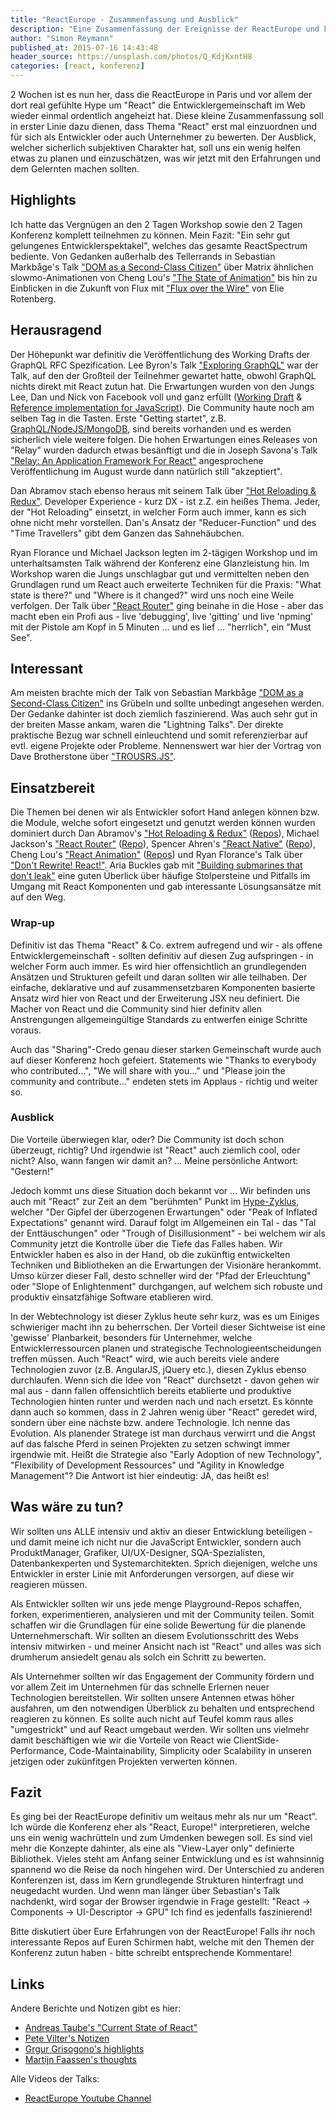 ```yaml
---
title: "ReactEurope - Zusammenfassung und Ausblick"
description: "Eine Zusammenfassung der Ereignisse der ReactEurope und kleiner Ausblick"
author: "Simon Reymann"
published_at: 2015-07-16 14:43:48
header_source: https://unsplash.com/photos/Q_KdjKxntH8
categories: [react, konferenz]
---
```


2 Wochen ist es nun her, dass die ReactEurope in Paris und vor allem der dort real gefühlte Hype um "React" die Entwicklergemeinschaft im Web wieder einmal ordentlich angeheizt hat. Diese kleine Zusammenfassung soll in erster Linie dazu dienen, dass Thema "React" erst mal einzuordnen und für sich als Entwickler oder auch Unternehmer zu bewerten. Der Ausblick, welcher sicherlich subjektiven Charakter hat, soll uns ein wenig helfen etwas zu planen und einzuschätzen, was wir jetzt mit den Erfahrungen und dem Gelernten machen sollten.

## Highlights
Ich hatte das Vergnügen an den 2 Tagen Workshop sowie den 2 Tagen Konferenz komplett teilnehmen zu können. Mein Fazit: "Ein sehr gut gelungenes Entwicklerspektakel", welches das gesamte ReactSpectrum bediente. Von Gedanken außerhalb des Tellerrands in Sebastian Markbåge's Talk ["DOM as a Second-Class Citizen"](https://www.youtube.com/watch?v=Zemce4Y1Y-A) über Matrix ähnlichen slowmo-Animationen von Cheng Lou's ["The State of Animation"](https://www.youtube.com/watch?v=1tavDv5hXpo) bis hin zu Einblicken in die Zukunft von Flux mit ["Flux over the Wire"](https://www.youtube.com/watch?v=JSjhhUvB9DY) von Elie Rotenberg.

## Herausragend
Der Höhepunkt war definitiv die Veröffentlichung des Working Drafts der GraphQL RFC Spezification. Lee Byron's Talk ["Exploring GraphQL"](https://www.youtube.com/watch?v=WQLzZf34FJ8) war der Talk, auf den der Großteil der Teilnehmer gewartet hatte, obwohl GraphQL nichts direkt mit React zutun hat. Die Erwartungen wurden von den Jungs Lee, Dan und Nick von Facebook voll und ganz erfüllt ([Working Draft](http://facebook.github.io/graphql/) & [Reference implementation for JavaScript](https://github.com/graphql/graphql-js)). Die Community haute noch am selben Tag in die Tasten. Erste "Getting startet", z.B. [GraphQL/NodeJS/MongoDB](https://github.com/RisingStack/graphql-server), sind bereits vorhanden und es werden sicherlich viele weitere folgen. Die hohen Erwartungen eines Releases von "Relay" wurden dadurch etwas besänftigt und die in Joseph Savona's Talk ["Relay: An Application Framework For React"](https://www.youtube.com/watch?v=IrgHurBjQbg) angesprochene Veröffentlichung im August wurde dann natürlich still "akzeptiert".

Dan Abramov stach ebenso heraus mit seinem Talk über ["Hot Reloading & Redux"](https://www.youtube.com/watch?v=xsSnOQynTHs). Developer Experience - kurz DX - ist z.Z. ein heißes Thema. Jeder, der "Hot Reloading" einsetzt, in welcher Form auch immer, kann es sich ohne nicht mehr vorstellen. Dan's Ansatz der "Reducer-Function" und des "Time Travellers" gibt dem Ganzen das Sahnehäubchen.

Ryan Florance und Michael Jackson legten im 2-tägigen Workshop und im unterhaltsamsten Talk während der Konferenz eine Glanzleistung hin. Im Workshop waren die Jungs unschlagbar gut und vermittelten neben den Grundlagen rund um React auch erweiterte Techniken für die Praxis: "What state is there?" und "Where is it changed?" wird uns noch eine Weile verfolgen. Der Talk über ["React Router"](https://www.youtube.com/watch?v=Q6Kczrgw6ic) ging beinahe in die Hose - aber das macht eben ein Profi aus - live 'debugging', live 'gitting' und live 'npming' mit der Pistole am Kopf in 5 Minuten ... und es lief ... "herrlich", ein "Must See".

## Interessant
Am meisten brachte mich der Talk von Sebastian Markbåge ["DOM as a Second-Class Citizen"](https://www.youtube.com/watch?v=Zemce4Y1Y-A) ins Grübeln und sollte unbedingt angesehen werden. Der Gedanke dahinter ist doch ziemlich faszinierend. Was auch sehr gut in der breiten Masse ankam, waren die "Lightning Talks". Der direkte praktische Bezug war schnell einleuchtend und somit referenzierbar auf evtl. eigene Projekte oder Probleme. Nennenswert war hier der Vortrag von Dave Brotherstone über ["TROUSRS.JS"](https://www.youtube.com/watch?v=H7vlH-wntD4).

## Einsatzbereit
Die Themen bei denen wir als Entwickler sofort Hand anlegen können bzw. die Module, welche sofort eingesetzt und genutzt werden können wurden dominiert durch Dan Abramov's ["Hot Reloading & Redux"](https://www.youtube.com/watch?v=xsSnOQynTHs) ([Repos](https://github.com/gaearon)), Michael Jackson's ["React Router"](https://www.youtube.com/watch?v=Q6Kczrgw6ic) ([Repo](https://github.com/rackt/react-router)), Spencer Ahren's ["React Native"](https://www.youtube.com/watch?v=xDlfrcM6YBk) ([Repo](https://github.com/facebook/react-native)), Cheng Lou's ["React Animation"](https://www.youtube.com/watch?v=1tavDv5hXpo) ([Repos](https://github.com/chenglou)) und Ryan Florance's Talk über ["Don't Rewrite! React!"](https://www.youtube.com/watch?v=BF58ZJ1ZQxY). Aria Buckles gab mit ["Building submarines that don't leak"](https://www.youtube.com/watch?v=2Qu-Ulrsfl8) eine guten Überlick über häufige Stolpersteine und Pitfalls im Umgang mit React Komponenten und gab interessante Lösungsansätze mit auf den Weg.

### Wrap-up
Definitiv ist das Thema "React" & Co. extrem aufregend und wir - als offene Entwicklergemeinschaft - sollten definitiv auf diesen Zug aufspringen - in welcher Form auch immer. Es wird hier offensichtlich an grundlegenden Ansätzen und Strukturen gefeilt und daran sollten wir alle teilhaben. Der einfache, deklarative und auf zusammensetzbaren Komponenten basierte Ansatz wird hier von React und der Erweiterung JSX neu definiert. Die Macher von React und die Community sind hier definitv allen Anstrengungen allgemeingültige Standards zu entwerfen einige Schritte voraus.

Auch das "Sharing"-Credo genau dieser starken Gemeinschaft wurde auch auf dieser Konferenz hoch gefeiert. Statements wie "Thanks to everybody who contributed...", "We will share with you..." und "Please join the community and contribute..." endeten stets im Applaus - richtig und weiter so.

### Ausblick
Die Vorteile überwiegen klar, oder? Die Community ist doch schon überzeugt, richtig? Und irgendwie ist "React" auch ziemlich cool, oder nicht? Also, wann fangen wir damit an? ... Meine persönliche Antwort: "Gestern!"

Jedoch kommt uns diese Situation doch bekannt vor ... Wir befinden uns auch mit "React" zur Zeit an dem "berühmten" Punkt im [Hype-Zyklus](https://de.wikipedia.org/wiki/Hype-Zyklus), welcher "Der Gipfel der überzogenen Erwartungen" oder "Peak of Inflated Expectations" genannt wird. Darauf folgt im Allgemeinen ein Tal - das "Tal der Enttäuschungen" oder "Trough of Disillusionment" - bei welchem wir als Community jetzt die Kontrolle über die Tiefe das Falles haben. Wir Entwickler haben es also in der Hand, ob die zukünftig entwickelten Techniken und Bibliotheken an die Erwartungen der Visionäre herankommt. Umso kürzer dieser Fall, desto schneller wird der "Pfad der Erleuchtung" oder "Slope of Enlightenment" durchgangen, auf welchem sich robuste und produktiv einsatzfähige Software etablieren wird.

In der Webtechnology ist dieser Zyklus heute sehr kurz, was es um Einiges schwieriger macht ihn zu beherrschen. Der Vorteil dieser Sichtweise ist eine 'gewisse' Planbarkeit, besonders für Unternehmer, welche Entwicklerressourcen planen und strategische Technologieentscheidungen treffen müssen. Auch "React" wird, wie auch bereits viele andere Technologien zuvor (z.B. AngularJS, jQuery etc.), diesen Zyklus ebenso durchlaufen. Wenn sich die Idee von "React" durchsetzt - davon gehen wir mal aus - dann fallen offensichtlich bereits etablierte und produktive Technologien hinten runter und werden nach und nach ersetzt. Es könnte dann auch so kommen, dass in 2 Jahren wenig über "React" geredet wird, sondern über eine nächste bzw. andere Technologie. Ich nenne das Evolution. Als planender Stratege ist man durchaus verwirrt und die Angst auf das falsche Pferd in seinen Projekten zu setzen schwingt immer irgendwie mit. Heißt die Strategie also "Early Adoption of new Technology", "Flexibility of Development Ressources" und "Agility in Knowledge Management"? Die Antwort ist hier eindeutig: JA, das heißt es!

## Was wäre zu tun?
Wir sollten uns ALLE intensiv und aktiv an dieser Entwicklung beteiligen - und damit meine ich nicht nur die JavaScript Entwickler, sondern auch ProduktManager, Grafiker, UI/UX-Designer, SQA-Spezialisten, Datenbankexperten und Systemarchitekten. Sprich diejenigen, welche uns Entwickler in erster Linie mit Anforderungen versorgen, auf diese wir reagieren müssen.

Als Entwickler sollten wir uns jede menge Playground-Repos schaffen, forken, experimentieren, analysieren und mit der Community teilen. Somit schaffen wir die Grundlagen für eine solide Bewertung für die planende Unternehmerschaft. Wir sollten an diesem Evolutionsschritt des Webs intensiv mitwirken - und meiner Ansicht nach ist "React" und alles was sich drumherum ansiedelt genau als solch ein Schritt zu bewerten.

Als Unternehmer sollten wir das Engagement der Community fördern und vor allem Zeit im Unternehmen für das schnelle Erlernen neuer Technologien bereitstellen. Wir sollten unsere Antennen etwas höher ausfahren, um den notwendigen Überblick zu behalten und entsprechend reagieren zu können. Es sollte auch nicht auf Teufel komm raus alles "umgestrickt" und auf React umgebaut werden. Wir sollten uns vielmehr damit beschäftigen wie wir die Vorteile von React wie ClientSide-Performance, Code-Maintainability, Simplicity oder Scalability in unseren jetzigen oder zukünfitgen Projekten verwerten können.

## Fazit
Es ging bei der ReactEurope definitiv um weitaus mehr als nur um "React". Ich würde die Konferenz eher als "React, Europe!" interpretieren, welche uns ein wenig wachrütteln und zum Umdenken bewegen soll. Es sind viel mehr die Konzepte dahinter, als eine als "View-Layer only" definierte Bibliothek.
Vieles steht am Anfang seiner Entwicklung und es ist wahnsinnig spannend wo die Reise da noch hingehen wird. Der Unterschied zu anderen Konferenzen ist, dass im Kern grundlegende Strukturen hinterfragt und neugedacht wurden. Und wenn man länger über Sebastian's Talk nachdenkt, wird sogar der Browser irgendwie in Frage gestellt: "React -> Components -> UI-Descriptor -> GPU" Ich find es jedenfalls faszinierend!

Bitte diskutiert über Eure Erfahrungen von der ReactEurope! Falls ihr noch interessante Repos auf Euren Schirmen habt, welche mit den Themen der Konferenz zutun haben - bitte schreibt entsprechende Kommentare!

## Links
Andere Berichte und Notizen gibt es hier:
+ [Andreas Taube's "Current State of React"](https://blog.codecentric.de/en/2015/07/react-europe-current-state-react-js/)
+ [Pete Vilter's Notizen](https://groups.google.com/forum/#!topic/elm-discuss/GlzRseYGEdE)
+ [Grgur Grisogono's highlights](http://moduscreate.com/react-europe-highlights/)
+ [Martijn Faassen's thoughts](http://blog.startifact.com/posts/thoughts-about-react-europe.html)

Alle Videos der Talks:
+ [ReactEurope Youtube Channel](https://www.youtube.com/channel/UCorlLn2oZfgOJ-FUcF2eZ1A)
